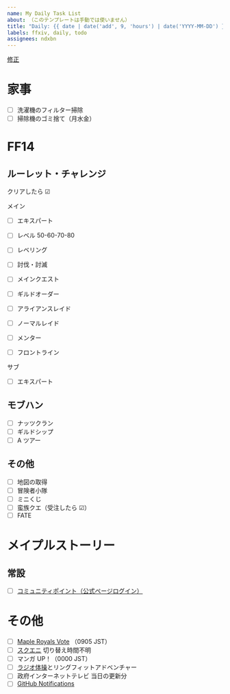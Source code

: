 ```yaml
---
name: My Daily Task List
about: （このテンプレートは手動では使いません）
title: "Daily: {{ date | date('add', 9, 'hours') | date('YYYY-MM-DD') }}"
labels: ffxiv, daily, todo
assignees: ndxbn
---
```

[修正](https://github.com/ndxbn/ndxbn/edit/master/.github/ISSUE_TEMPLATE/zz33-daily-todo.md)
# 家事

- [ ] 洗濯機のフィルター掃除
- [ ] 掃除機のゴミ捨て（月水金）

# FF14
## ルーレット・チャレンジ

クリアしたら ☑

メイン

<!-- 
- [ ] レベル 90
-->
- [ ] エキスパート
- [ ] レベル 50-60-70-80
- [ ] レベリング
- [ ] 討伐・討滅
- [ ] メインクエスト
- [ ] ギルドオーダー
- [ ] アライアンスレイド
- [ ] ノーマルレイド
- [ ] メンター
- [ ] フロントライン


サブ

- [ ] エキスパート

## モブハン

<!--
- [ ] 新生
- [ ] クラン
- [ ] ベテラン
-->
- [ ] ナッツクラン
- [ ] ギルドシップ
- [ ] A ツアー

## その他

<!--
- [ ] 水やり
- [ ] 24 人レイド（ミニオン目的）
- [ ] グラカン納品
- [ ] イシュガルド復興（１時間）
- [ ] グンヒルドディルーブラム
-->
- [ ] 地図の取得
- [ ] 冒険者小隊
- [ ] ミニくじ
- [ ] 蛮族クエ（受注したら ☑）
- [ ] FATE

# メイプルストーリー
## 常設

- [ ] [コミュニティポイント（公式ページログイン）](https://maplestory.nexon.co.jp/)

<!--

- [ ] シンボルデイリー
- [ ] エルダスペクトラム
- [ ] 腹ペコのムト

- [ ] モンスターコレクション
- [ ] 専門技術とアディトード
- [ ] モンスターパーク
- [ ] ディメンション インベイド
- [ ] 試験の塔
-->

<!--
## ボス
- [ ] バルログ
- [ ] ジャクム
- [ ] ウルス
- [ ] マグナス
- [ ] ヒルラ
- [ ] ランマル
- [ ] カウン
- [ ] ビシャス ノーマル
- [ ] ピエール ノーマル
- [ ] バンバン ノーマル
- [ ] ブラッディクィーン ノーマル
- [ ] ベルルム ノーマル
- [ ] ヴァンレオン
- [ ] ホーンテイル
- [ ] アカイラム
- [ ] ノウ姫
- [ ] ヴェラッド
- [ ] ジュリエッタ
- [ ] ピンクビーン
- [ ] クロス
- [ ] シグナス
- [ ] スウ
- [ ] デミアン
- [ ] 明智光秀
- [ ] ルシード
- [ ] ウィル
- [ ] ダスク
- [ ] 真・ヒルラ
- [ ] デュンケル
- [ ] 暗黒の魔法使い
- [ ] セレン
-->

# その他

- [ ] [Maple Royals Vote](https://mapleroyals.com/?page=vote) （0905 JST）
- [ ] [スクエニ](https://member.jp.square-enix.com/) 切り替え時間不明
- [ ] マンガ UP！（0000 JST）
- [ ] [ラジオ体操](https://www.youtube.com/playlist?list=PL79p1GyJa5lgNNaftK-M_cSvKjfTWp8j4)とリングフィットアドベンチャー
- [ ] 政府インターネットテレビ 当日の更新分
- [ ] [GitHub Notifications](https://github.com/notifications)
